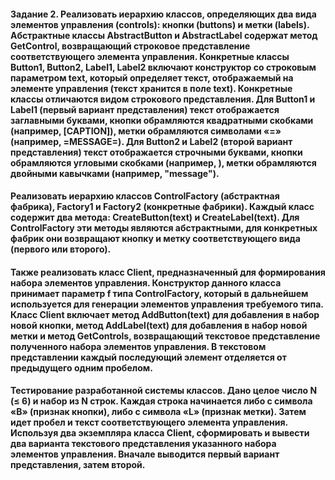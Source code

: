 #### Задание 2. Реализовать иерархию классов, определяющих два вида элементов управления (controls): кнопки (buttons) и метки (labels). Абстрактные классы AbstractButton и AbstractLabel содержат метод GetControl, возвращающий строковое представление соответствующего элемента управления. Конкретные классы Button1, Button2, Label1, Label2 включают конструктор со строковым параметром text, который определяет текст, отображаемый на элементе управления (текст хранится в поле text). Конкретные классы отличаются видом строкового представления. Для Button1 и Label1 (первый вариант представления) текст отображается заглавными буквами, кнопки обрамляются квадратными скобками (например, [CAPTION]), метки обрамляются символами «=» (например, =MESSAGE=). Для Button2 и Label2 (второй вариант представления) текст отображается строчными буквами, кнопки обрамляются угловыми скобками (например, <caption>), метки обрамляются двойными кавычками (например, "message").

#### Реализовать иерархию классов ControlFactory (абстрактная фабрика), Factory1 и Factory2 (конкретные фабрики). Каждый класс содержит два метода: CreateButton(text) и CreateLabel(text). Для ControlFactory эти методы являются абстрактными, для конкретных фабрик они возвращают кнопку и метку соответствующего вида (первого или второго).

#### Также реализовать класс Client, предназначенный для формирования набора элементов управления. Конструктор данного класса принимает параметр f типа ControlFactory, который в дальнейшем используется для генерации элементов управления требуемого типа. Класс Client включает метод AddButton(text) для добавления в набор новой кнопки, метод AddLabel(text) для добавления в набор новой метки и метод GetControls, возвращающий текстовое представление полученного набора элементов управления. В текстовом представлении каждый последующий элемент отделяется от предыдущего одним пробелом.

#### Тестирование разработанной системы классов. Дано целое число N (≤ 6) и набор из N строк. Каждая строка начинается либо с символа «B» (признак кнопки), либо с символа «L» (признак метки). Затем идет пробел и текст соответствующего элемента управления. Используя два экземпляра класса Client, сформировать и вывести два варианта текстового представления указанного набора элементов управления. Вначале выводится первый вариант представления, затем второй.
